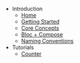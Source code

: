 * Introduction
  * [Home](/)
  * [Getting Started](getting-started.md)
  * [Core Concepts](core-concepts.md)
  * [Bloc + Compose](bloc-compose.md)
  * [Naming Conventions](naming-conventions.md)
* Tutorials
  * [Counter](tutorials/counter.md)
